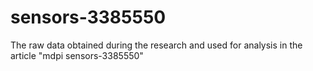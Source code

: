 # sensors-3385550
The raw data obtained during the research and used for analysis in the article "mdpi sensors-3385550"
